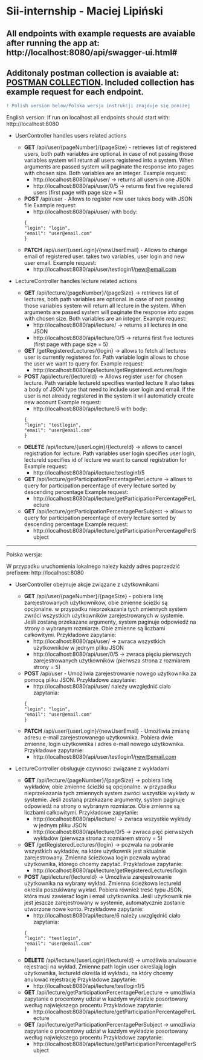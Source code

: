 # Sii-internship - Maciej Lipiński

## All endpoints with example requests are avaiable after running the app at: http://localhost:8080/api/swagger-ui.html#
## Additonaly postman collection is avaiable at: [POSTMAN COLLECTION](https://github.com/mlipinski97/Sii-internship/blob/master/src/main/resources/sii-internship.postman_collection.json). Included collection has example request for each endpoint.


```diff
! Polish version below/Polska wersja instrukcji znajduje się poniżej
```
English version:
If run on localhost all endpoints should start with: http://localhost:8080

- UserController handles users related actions
  * **GET** /api/user/{pageNumber}/{pageSize} - retrieves list of registered users, both path variables are optional.
in case of not passing those variables system will return all users registered into a system. When arguments are passed system will paginate the response 
into pages with chosen size. Both variables are an integer.
Example request: 
    * http://localhost:8080/api/user/ -> returns all users in one JSON
    * http://localhost:8080/api/user/0/5 -> returns first five registered users (first page with page size = 5)
  * **POST** /api/user - Allows to register new user takes body with JSON file
Example request: 
    * http://localhost:8080/api/user/
    with body:
    ```
    {
    "login": "login",
    "email": "user@email.com"
    }
    ```
  * **PATCH** /api/user/{userLogin}/{newUserEmail} - Allows to change email of registered user. takes two variables, user login and new user email.
Example request: 
    * http://localhost:8080/api/user/testlogin1/new@email.com

- LectureController handles lecture related actions
  * **GET** /api/lecture/{pageNumber}/{pageSize} -> retrieves list of lectures, both path variables are optional.
in case of not passing those variables system will return all lecture in the system. When arguments are passed system will paginate the response 
into pages with chosen size. Both variables are an integer.
Example request: 
    * http://localhost:8080/api/lecture/ -> returns all lectures in one JSON
    * http://localhost:8080/api/lecture/0/5 -> returns first five lectures (first page with page size = 5)
  * **GET** /getRegisteredLectures/{login} -> allows to fetch all lectures user is currently registered for. 
Path variable login allows to chose the user we want to query for.
Example request: 
    * http://localhost:8080/api/lecture/getRegisteredLectures/login
  * **POST** /api/lecture/{lectureId} -> Allows register user for chosen lecture. Path variable lectureId specifies wanted lecture
It also takes a body of JSON type that need to include user login and email. If the user is not already registered in the system it will automaticly create new account
Example request: 
    * http://localhost:8080/api/lecture/6
    with body:
    ```
    {
    "login": "testlogin",
    "email": "user@email.com"
    }
    ```
  * **DELETE** /api/lecture/{userLogin}/{lectureId} -> allows to cancel registration for lecture. Path variables user login specifies user login, 
lectureId specifies id of lecture we want to cancel registration for
Example request:
    * http://localhost:8080/api/lecture/testlogin1/5
  * **GET** /api/lecture/getParticipationPercentagePerLecture   -> allows to query for participation percentage of every lecture sorted by descending percentage
Example request:
    * http://localhost:8080/api/lecture/getParticipationPercentagePerLecture
  * **GET** /api/lecture/getParticipationPercentagePerSubject   -> allows to query for participation percentage of every lecture sorted by descending percentage
Example request:
    * http://localhost:8080/api/lecture/getParticipationPercentagePerSubject
    
 ---
    
Polska wersja:

W przypadku uruchomienia lokalnego należy każdy adres poprzedzić prefixem: http://localhost:8080

- UserController obejmuje akcje związane z użytkownikami
  * **GET** /api/user/{pageNumber}/{pageSize} - pobiera listę zarejestrowanych użytkowników, obie zmienne ścieżki są opcjonalne.
w przypadku nieprzekazania tych zmiennych system zwróci wszystkich użytkowników zarejestrowanych w systemie. Jeśli zostaną przekazane argumenty, system paginuje odpowiedź 
na strony o wybranym rozmiarze. Obie zmienne są liczbami całkowitymi.
Przykładowe zapytanie:
    * http://localhost:8080/api/user/ -> zwraca wszystkich użytkowników w jednym pliku JSON
    * http://localhost:8080/api/user/0/5 -> zwraca pięciu pierwszych zarejestrowanych użytkowników (pierwsza strona z rozmiarem strony = 5)
  * **POST** /api/user - Umożliwia zarejestrowanie nowego użytkownika za pomocą pliku JSON.
Przykładowe zapytanie: 
    * http://localhost:8080/api/user/
    należy uwzględnić ciało zapytania:
    ```
    {
    "login": "login",
    "email": "user@email.com"
    }
    ```
  * **PATCH** /api/user/{userLogin}/{newUserEmail} - Umożliwia zmianę adresu e-mail zarejestrowanego użytkownika. Pobiera dwie zmienne, login użytkownika i adres e-mail nowego użytkownika.
Przykładowe zapytanie: 
    * http://localhost:8080/api/user/testlogin1/new@email.com

- LectureController obsługuje czynności związane z wykładami
  * **GET** /api/lecture/{pageNumber}/{pageSize} -> pobiera listę wykładów, obie zmienne ścieżki są opcjonalne.
w przypadku nieprzekazania tych zmiennych system zwróci wszystkie wykłady w systemie. Jeśli zostaną przekazane argumenty, system paginuje odpowiedź 
na strony o wybranym rozmiarze. Obie zmienne są liczbami całkowitymi.
Przykładowe zapytanie: 
    * http://localhost:8080/api/lecture/ -> zwraca wszystkie wykłady w jednym pliku JSON
    * http://localhost:8080/api/lecture/0/5 -> zwraca pięć pierwszych wykładów (pierwsza strona z rozmiarem strony = 5)
  * **GET** /getRegisteredLectures/{login} -> pozwala na pobranie wszystkich wykładów, na które użytkownik jest aktualnie zarejestrowany. 
Zmienna ścieżkowa login pozwala wybrać użytkownika, którego chcemy zapytać.
Przykładowe zapytanie: 
    * http://localhost:8080/api/lecture/getRegisteredLectures/login
  * **POST** /api/lecture/{lectureId} -> Umożliwia zarejestrowanie użytkownika na wybrany wykład. Zmienna ścieżkowa lectureId określa poszukiwany wykład.
Pobiera również treść typu JSON, która musi zawierać login i email użytkownika. Jeśli użytkownik nie jest jeszcze zarejestrowany w systemie, automatycznie zostanie utworzone nowe konto.
Przykładowe zapytanie: 
    * http://localhost:8080/api/lecture/6
     należy uwzględnić ciało zapytania:
    ```
    {
    "login": "testlogin",
    "email": "user@email.com"
    }
    ```
  * **DELETE** /api/lecture/{userLogin}/{lectureId} -> umożliwia anulowanie rejestracji na wykład. Zmienne path login user określają login użytkownika, 
lectureId określa id wykładu, na który chcemy anulować rejestrację
Przykładowe zapytanie: 
    * http://localhost:8080/api/lecture/testlogin1/5
  * **GET** /api/lecture/getParticipationPercentagePerLecture   -> umożliwia zapytanie o procentowy udział w każdym wykładzie posortowany według największego procentu
Przykładowe zapytanie: 
    * http://localhost:8080/api/lecture/getParticipationPercentagePerLecture
  * **GET** /api/lecture/getParticipationPercentagePerSubject   -> umożliwia zapytanie o procentowy udział w każdym wykładzie posortowany według największego procentu
Przykładowe zapytanie: 
    * http://localhost:8080/api/lecture/getParticipationPercentagePerSubject
    
